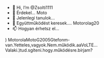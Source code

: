 - 👋 Hi, I’m @Zsolti1111
- 👀 Érdekel... Moto 
- 🌱 Jelenlegi tanulok...
- 💞️ Együttműködést keresek.... Motorolag20
- 📫 Hogyan érhetsz el...

<!---
Zsolti1111/Zsolti1111 is a ✨ special ✨ repository because its `README.md` (this file) appears on your GitHub profile.
You can click the Preview link to take a look at your changes.
--->
) MotorolaMotoG2005Gtefonm-van.Yetteles,vagyok.Nem.működik.aaVoLTE...
Valaki.)tud.sgíteni.hogy.működésre.bírjam?
